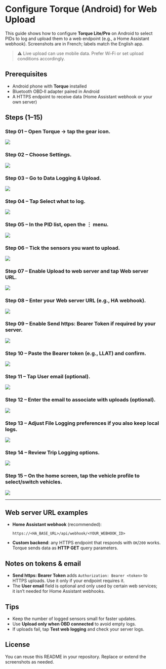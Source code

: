 # Configure Torque (Android) for Web Upload

This guide shows how to configure **Torque Lite/Pro** on Android to select PIDs to log and upload them to a web endpoint (e.g., a Home Assistant webhook). Screenshots are in French; labels match the English app.

> ⚠️ Live upload can use mobile data. Prefer Wi‑Fi or set upload conditions accordingly.

## Prerequisites
- Android phone with **Torque** installed
- Bluetooth OBD‑II adapter paired in Android
- A HTTPS endpoint to receive data (Home Assistant webhook or your own server)

## Steps (1–15)

### Step 01 – Open Torque → tap the **gear** icon.
![](docs/images/TorquePhone/01_open_settings.png)

### Step 02 – Choose **Settings**.
![](docs/images/TorquePhone/02_settings_menu.png)

### Step 03 – Go to **Data Logging & Upload**.
![](docs/images/TorquePhone/03_data_logging_menu.png)

### Step 04 – Tap **Select what to log**.
![](docs/images/TorquePhone/04_select_what_to_log.png)

### Step 05 – In the PID list, open the **⋮** menu.
![](docs/images/TorquePhone/05_pid_manager_overflow.png)

### Step 06 – Tick the sensors you want to upload.
![](docs/images/TorquePhone/06_choose_sensors.png)

### Step 07 – Enable **Upload to web server** and tap **Web server URL**.
![](docs/images/TorquePhone/07_enable_web_upload.png)

### Step 08 – Enter your **Web server URL** (e.g., HA webhook).
![](docs/images/TorquePhone/08_enter_web_url.png)

### Step 09 – Enable **Send https: Bearer Token** if required by your server.
![](docs/images/TorquePhone/09_set_bearer_token.png)

### Step 10 – Paste the **Bearer token** (e.g., LLAT) and confirm.
![](docs/images/TorquePhone/10_enter_bearer_token.png)

### Step 11 – Tap **User email** (optional).
![](docs/images/TorquePhone/11_set_user_email.png)

### Step 12 – Enter the email to associate with uploads (optional).
![](docs/images/TorquePhone/12_enter_user_email.png)

### Step 13 – Adjust **File Logging** preferences if you also keep local logs.
![](docs/images/TorquePhone/13_file_logging_prefs.png)

### Step 14 – Review **Trip Logging** options.
![](docs/images/TorquePhone/14_trip_logging_prefs.png)

### Step 15 – On the home screen, tap the **vehicle profile** to select/switch vehicles.
![](docs/images/TorquePhone/15_choose_vehicle_profile.png)

---

## Web server URL examples
- **Home Assistant webhook** (recommended):
  ```
  https://<HA_BASE_URL>/api/webhook/<YOUR_WEBHOOK_ID>
  ```
- **Custom backend**: any HTTPS endpoint that responds with `OK`/`200` works. Torque sends data as **HTTP GET** query parameters.

## Notes on tokens & email
- **Send https: Bearer Token** adds `Authorization: Bearer <token>` to HTTPS uploads. Use it only if your endpoint requires it.
- The **User email** field is optional and only used by certain web services; it isn’t needed for Home Assistant webhooks.

## Tips
- Keep the number of logged sensors small for faster updates.
- Use **Upload only when OBD connected** to avoid empty logs.
- If uploads fail, tap **Test web logging** and check your server logs.

## License
You can reuse this README in your repository. Replace or extend the screenshots as needed.